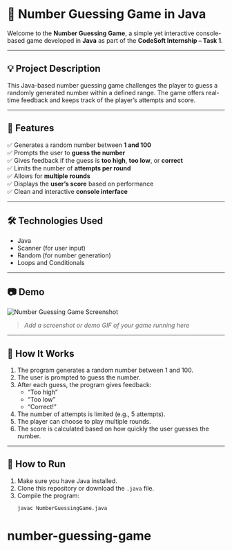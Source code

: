 # 🎯 Number Guessing Game in Java

Welcome to the **Number Guessing Game**, a simple yet interactive console-based game developed in **Java** as part of the **CodeSoft Internship – Task 1**.

---

## 💡 Project Description

This Java-based number guessing game challenges the player to guess a randomly generated number within a defined range. The game offers real-time feedback and keeps track of the player’s attempts and score.

---

## 🚀 Features

✅ Generates a random number between **1 and 100**  
✅ Prompts the user to **guess the number**  
✅ Gives feedback if the guess is **too high**, **too low**, or **correct**  
✅ Limits the number of **attempts per round**  
✅ Allows for **multiple rounds**  
✅ Displays the **user’s score** based on performance  
✅ Clean and interactive **console interface**

---

## 🛠️ Technologies Used

- Java
- Scanner (for user input)
- Random (for number generation)
- Loops and Conditionals

---

## 📷 Demo

![Number Guessing Game Screenshot](screenshot.png)  
> _Add a screenshot or demo GIF of your game running here_

---

## 🧠 How It Works

1. The program generates a random number between 1 and 100.
2. The user is prompted to guess the number.
3. After each guess, the program gives feedback:
   - “Too high”
   - “Too low”
   - “Correct!”
4. The number of attempts is limited (e.g., 5 attempts).
5. The player can choose to play multiple rounds.
6. The score is calculated based on how quickly the user guesses the number.

---

## 📂 How to Run

1. Make sure you have Java installed.
2. Clone this repository or download the `.java` file.
3. Compile the program:
   ```bash
   javac NumberGuessingGame.java
# number-guessing-game
